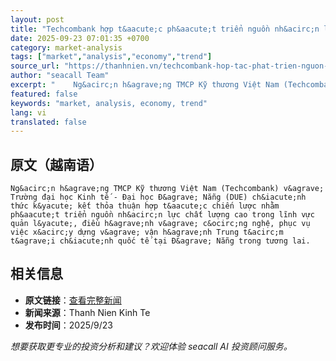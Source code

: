 ```yaml
---
layout: post
title: "Techcombank hợp t&aacute;c ph&aacute;t triển nguồn nh&acirc;n lực cho Trung t&acirc;m t&agrave;i ch&iacute;nh quốc tế"
date: 2025-09-23 07:01:35 +0700
category: market-analysis
tags: ["market","analysis","economy","trend"]
source_url: "https://thanhnien.vn/techcombank-hop-tac-phat-trien-nguon-nhan-luc-cho-trung-tam-tai-chinh-quoc-te-185250923112131684.htm"
author: "seacall Team"
excerpt: "    Ng&acirc;n h&agrave;ng TMCP Kỹ thương Việt Nam (Techcombank) v&agrave; Trường đại học Kinh tế - Đại học Đ&agrave; Nẵng (DUE) ch&iacute;nh thức k&yacute; kết thỏa thuận hợp t&aacute;c chiến lược nh..."
featured: false
keywords: "market, analysis, economy, trend"
lang: vi
translated: false
---
```


## 原文（越南语）

    Ng&acirc;n h&agrave;ng TMCP Kỹ thương Việt Nam (Techcombank) v&agrave; Trường đại học Kinh tế - Đại học Đ&agrave; Nẵng (DUE) ch&iacute;nh thức k&yacute; kết thỏa thuận hợp t&aacute;c chiến lược nhằm ph&aacute;t triển nguồn nh&acirc;n lực chất lượng cao trong lĩnh vực quản l&yacute;, điều h&agrave;nh v&agrave; c&ocirc;ng nghệ, phục vụ việc x&acirc;y dựng v&agrave; vận h&agrave;nh Trung t&acirc;m t&agrave;i ch&iacute;nh quốc tế tại Đ&agrave; Nẵng trong tương lai.

## 相关信息

- **原文链接**：[查看完整新闻](https://thanhnien.vn/techcombank-hop-tac-phat-trien-nguon-nhan-luc-cho-trung-tam-tai-chinh-quoc-te-185250923112131684.htm)
- **新闻来源**：Thanh Nien Kinh Te
- **发布时间**：2025/9/23

*想要获取更专业的投资分析和建议？欢迎体验 seacall AI 投资顾问服务。*